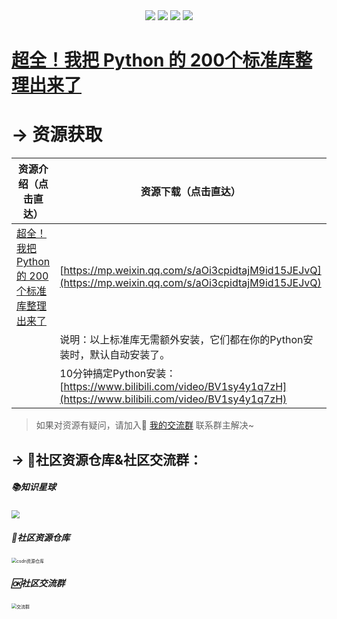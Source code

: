 <div align="center">
    <a href="https://github.com/zhaofeng092/python_auto_office"> <img src="https://badgen.net/badge/Github/%E7%A8%8B%E5%BA%8F%E5%91%98?icon=github&color=red"></a>
    <a href="https://mp.weixin.qq.com/s/xkZSp3606rTPN_JbLT3hSQ"> <img src="https://badgen.net/badge/follow/%E5%85%AC%E4%BC%97%E5%8F%B7?icon=rss&color=green"></a>
    <a href="https://space.bilibili.com/259649365"> <img src="https://badgen.net/badge/pick/B%E7%AB%99?icon=dependabot&color=blue"></a>
    <a href="https://mp.weixin.qq.com/s/wx-JkgOUoJhb-7ZESxl93w"> <img src="https://badgen.net/badge/join/%E4%BA%A4%E6%B5%81%E7%BE%A4?icon=atom&color=yellow"></a>
</div>

# [超全！我把 Python 的 200个标准库整理出来了](http://mp.weixin.qq.com/s?__biz=MzI2Nzg5MjgyNg==&mid=2247485649&idx=1&sn=f62b792e16127bfbd943fe55a30b3667&chksm=eaf6a9e4dd8120f21c88f759e9eaa3059a86ca78620a93ee568720c6b5d4a2ac6d5c91e73ddb#rd)




# → 资源获取




| 资源介绍（点击直达）                                         | 资源下载（点击直达）                                         |
| ------------------------------------------------------------ | ------------------------------------------------------------ |
| [超全！我把 Python 的 200个标准库整理出来了](http://mp.weixin.qq.com/s?__biz=MzI2Nzg5MjgyNg==&mid=2247485649&idx=1&sn=f62b792e16127bfbd943fe55a30b3667&chksm=eaf6a9e4dd8120f21c88f759e9eaa3059a86ca78620a93ee568720c6b5d4a2ac6d5c91e73ddb#rd) | [https://mp.weixin.qq.com/s/aOi3cpidtajM9id15JEJvQ](https://mp.weixin.qq.com/s/aOi3cpidtajM9id15JEJvQ) |
|                                                              | 说明：以上标准库无需额外安装，它们都在你的Python安装时，默认自动安装了。 |
|                                                              | 10分钟搞定Python安装：[https://www.bilibili.com/video/BV1sy4y1q7zH](https://www.bilibili.com/video/BV1sy4y1q7zH) |

> 如果对资源有疑问，请加入🚸 [我的交流群](https://mp.weixin.qq.com/s/wx-JkgOUoJhb-7ZESxl93w) 联系群主解决~


## → 🚀社区资源仓库&社区交流群：

##### 📚知识星球

<img src="https://img-blog.csdnimg.cn/20210109190431333.jpg?x-oss-process=image/watermark,type_ZmFuZ3poZW5naGVpdGk,shadow_10,text_aHR0cHM6Ly9ibG9nLmNzZG4ubmV0L3dlaXhpbl80MjMyMTUxNw==,size_16,color_FFFFFF,t_70#pic_center" style="zoom: 80%;" />


##### 📱社区资源仓库

<img src="https://img-blog.csdnimg.cn/20201231105911656.jpg?x-oss-process=image/watermark,type_ZmFuZ3poZW5naGVpdGk,shadow_10,text_aHR0cHM6Ly9ibG9nLmNzZG4ubmV0L3dlaXhpbl80MjMyMTUxNw==,size_16,color_FFFFFF,t_70#pic_center" alt="csdn资源仓库" style="zoom:50%;" />

##### 🆗社区交流群

<img src="https://img-blog.csdnimg.cn/20210102004119705.jpg?x-oss-process=image/watermark,type_ZmFuZ3poZW5naGVpdGk,shadow_10,text_aHR0cHM6Ly9ibG9nLmNzZG4ubmV0L3dlaXhpbl80MjMyMTUxNw==,size_16,color_FFFFFF,t_70#pic_center" alt="交流群" style="zoom:50%;" />

